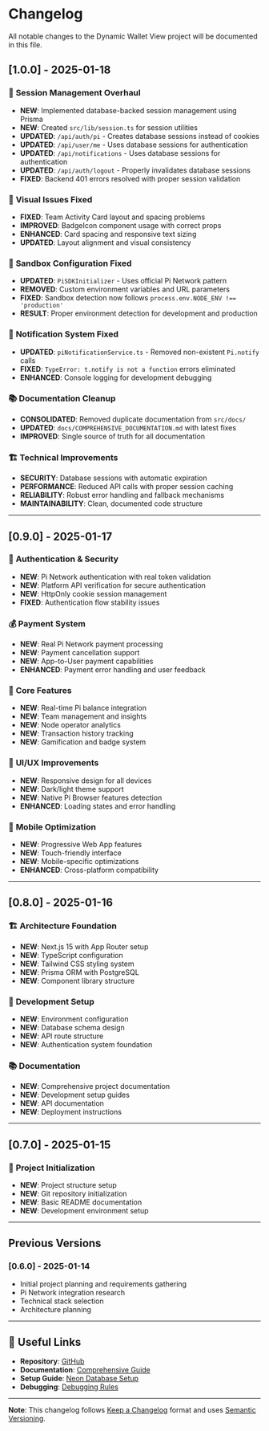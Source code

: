# Changelog

All notable changes to the Dynamic Wallet View project will be documented in this file.

## [1.0.0] - 2025-01-18

### 🔐 **Session Management Overhaul**

- **NEW**: Implemented database-backed session management using Prisma
- **NEW**: Created `src/lib/session.ts` for session utilities
- **UPDATED**: `/api/auth/pi` - Creates database sessions instead of cookies
- **UPDATED**: `/api/user/me` - Uses database sessions for authentication
- **UPDATED**: `/api/notifications` - Uses database sessions for authentication
- **UPDATED**: `/api/auth/logout` - Properly invalidates database sessions
- **FIXED**: Backend 401 errors resolved with proper session validation

### 🎨 **Visual Issues Fixed**

- **FIXED**: Team Activity Card layout and spacing problems
- **IMPROVED**: BadgeIcon component usage with correct props
- **ENHANCED**: Card spacing and responsive text sizing
- **UPDATED**: Layout alignment and visual consistency

### 🔧 **Sandbox Configuration Fixed**

- **UPDATED**: `PiSDKInitializer` - Uses official Pi Network pattern
- **REMOVED**: Custom environment variables and URL parameters
- **FIXED**: Sandbox detection now follows `process.env.NODE_ENV !== 'production'`
- **RESULT**: Proper environment detection for development and production

### 🔔 **Notification System Fixed**

- **UPDATED**: `piNotificationService.ts` - Removed non-existent `Pi.notify` calls
- **FIXED**: `TypeError: t.notify is not a function` errors eliminated
- **ENHANCED**: Console logging for development debugging

### 📚 **Documentation Cleanup**

- **CONSOLIDATED**: Removed duplicate documentation from `src/docs/`
- **UPDATED**: `docs/COMPREHENSIVE_DOCUMENTATION.md` with latest fixes
- **IMPROVED**: Single source of truth for all documentation

### 🏗️ **Technical Improvements**

- **SECURITY**: Database sessions with automatic expiration
- **PERFORMANCE**: Reduced API calls with proper session caching
- **RELIABILITY**: Robust error handling and fallback mechanisms
- **MAINTAINABILITY**: Clean, documented code structure

---

## [0.9.0] - 2025-01-17

### 🔐 **Authentication & Security**

- **NEW**: Pi Network authentication with real token validation
- **NEW**: Platform API verification for secure authentication
- **NEW**: HttpOnly cookie session management
- **FIXED**: Authentication flow stability issues

### 💰 **Payment System**

- **NEW**: Real Pi Network payment processing
- **NEW**: Payment cancellation support
- **NEW**: App-to-User payment capabilities
- **ENHANCED**: Payment error handling and user feedback

### 🎯 **Core Features**

- **NEW**: Real-time Pi balance integration
- **NEW**: Team management and insights
- **NEW**: Node operator analytics
- **NEW**: Transaction history tracking
- **NEW**: Gamification and badge system

### 🎨 **UI/UX Improvements**

- **NEW**: Responsive design for all devices
- **NEW**: Dark/light theme support
- **NEW**: Native Pi Browser features detection
- **ENHANCED**: Loading states and error handling

### 📱 **Mobile Optimization**

- **NEW**: Progressive Web App features
- **NEW**: Touch-friendly interface
- **NEW**: Mobile-specific optimizations
- **ENHANCED**: Cross-platform compatibility

---

## [0.8.0] - 2025-01-16

### 🏗️ **Architecture Foundation**

- **NEW**: Next.js 15 with App Router setup
- **NEW**: TypeScript configuration
- **NEW**: Tailwind CSS styling system
- **NEW**: Prisma ORM with PostgreSQL
- **NEW**: Component library structure

### 🔧 **Development Setup**

- **NEW**: Environment configuration
- **NEW**: Database schema design
- **NEW**: API route structure
- **NEW**: Authentication system foundation

### 📚 **Documentation**

- **NEW**: Comprehensive project documentation
- **NEW**: Development setup guides
- **NEW**: API documentation
- **NEW**: Deployment instructions

---

## [0.7.0] - 2025-01-15

### 🎯 **Project Initialization**

- **NEW**: Project structure setup
- **NEW**: Git repository initialization
- **NEW**: Basic README documentation
- **NEW**: Development environment setup

---

## Previous Versions

### [0.6.0] - 2025-01-14

- Initial project planning and requirements gathering
- Pi Network integration research
- Technical stack selection
- Architecture planning

---

## 🔗 **Useful Links**

- **Repository**: [GitHub](https://github.com/ftcn86/dynamic-wallet-view)
- **Documentation**: [Comprehensive Guide](./COMPREHENSIVE_DOCUMENTATION.md)
- **Setup Guide**: [Neon Database Setup](./NEON_SETUP.md)
- **Debugging**: [Debugging Rules](./DEBUGGING_RULES.md)

---

**Note**: This changelog follows [Keep a Changelog](https://keepachangelog.com/) format and uses [Semantic Versioning](https://semver.org/).
